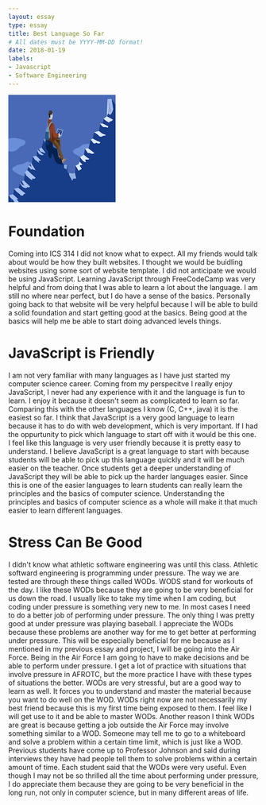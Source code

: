 ```yaml
---
layout: essay
type: essay
title: Best Language So Far 
# All dates must be YYYY-MM-DD format!
date: 2018-01-19
labels: 
- Javascript 
- Software Engineering 
---
```


<img class="ui medium right floated image" src="/images/essay(3).png">

# Foundation 
Coming into ICS 314 I did not know what to expect. All my friends would talk about would be how they built websites. I thought we would be buidling websites using some sort of website template. I did not anticipate we would be using JavaScript. Learning JavaScript through FreeCodeCamp was very helpful and from doing that I was able to learn a lot about the language. I am still no where near perfect, but I do have a sense of the basics. Personally going back to that website will be very helpful because I will be able to build a solid foundation and start getting good at the basics. Being good at the basics will help me be able to start doing advanced levels things. 
# JavaScript is Friendly 
I am not very familiar with many languages as I have just started my computer science career. Coming from my perspecitve I really enjoy JavaScript, I never had any experience with it and the language is fun to learn. I enjoy it because it doesn't seem as complicated to learn so far. Comparing this with the other languages I know (C, C++, java) it is the easiest so far. I think that JavaScript is a very good language to learn because it has to do with web development, which is very important. If I had the oppurtunity to pick which language to start off with it would be this one. I feel like this language is very user friendly because it is pretty easy to understand. I believe JavaScript is a great language to start with because students will be able to pick up this language quickly and it will be much easier on the teacher. Once students get a deeper understanding of JavaScript they will be able to pick up the harder languages easier. Since this is one of the easier languages to learn students can really learn the principles and the basics of computer science. Understanding the principles and basics of computer science as a whole will make it that much easier to learn different languages. 
# Stress Can Be Good 
I didn't know what athletic software engineering was until this class. Athletic softward engineering is programming under pressure. The way we are tested are through these things called WODs. WODS stand for workouts of the day. I like these WODs because they are going to be very beneficial for us down the road. I usually like to take my time when I am coding, but coding under pressure is something very new to me. In most cases I need to do a better job of performing under pressure. The only thing I was pretty good at under pressure was playing baseball. I appreciate the WODs because these problems are another way for me to get better at performing under pressure. This will be especially beneficial for me because as I mentioned in my previous essay and project, I will be going into the Air Force. Being in the Air Force I am going to have to make decisions and be able to perform under pressure. I get a lot of practice with situations that involve pressure in AFROTC, but the more practice I have with these types of situations the better. WODs are very stressful, but are a good way to learn as well. It forces you to understand and master the material because you want to do well on the WOD. WODs right now are not necessarily my best friend because this is my first time being exposed to them. I feel like I will get use to it and be able to master WODs. Another reason I think WODs are great is because getting a job outside the Air Force may involve something similar to a WOD. Someone may tell me to go to a whiteboard and solve a problem within a certain time limit, which is just like a WOD. Previous students have come up to Professor Johnson and said during interviews they have had people tell them to solve problems within a certain amount of time. Each student said that the WODs were very useful. Even though I may not be so thrilled all the time about performing under pressure, I do appreciate them because they are going to be very beneficial in the long run, not only in computer science, but in many different areas of life. 


